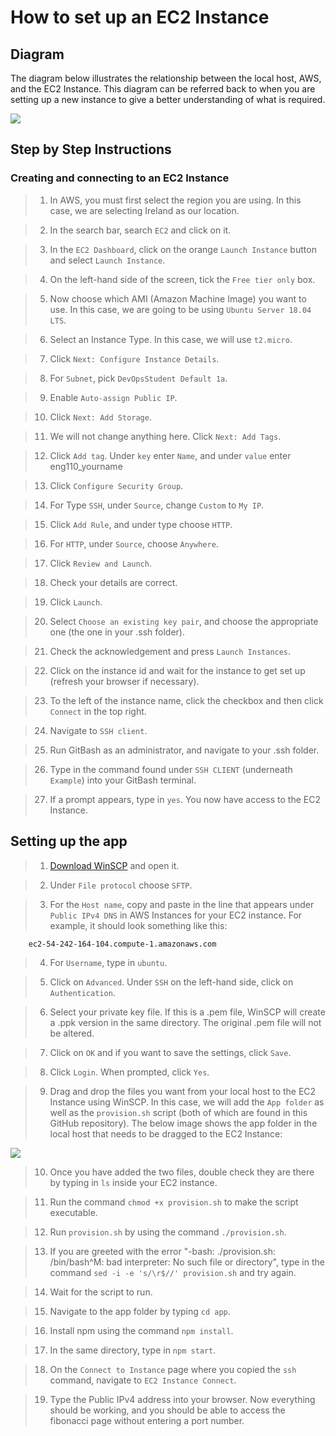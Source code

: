 # How to set up an EC2 Instance

## Diagram 

The diagram below illustrates the relationship between the local host, AWS, and the EC2 Instance. This diagram can be referred back to when you are setting up a new instance to give a better understanding of what is required.

![](https://i.imgur.com/1GzNI3R.png)

## Step by Step Instructions

### Creating and connecting to an EC2 Instance

> 1. In AWS, you must first select the region you are using. In this case, we are selecting Ireland as our location. 

> 2. In the search bar, search `EC2` and click on it.

> 3. In the `EC2 Dashboard`, click on the orange `Launch Instance` button and select `Launch Instance`.

> 4. On the left-hand side of the screen, tick the `Free tier only` box.

> 5. Now choose which AMI (Amazon Machine Image) you want to use. In this case, we are going to be using `Ubuntu Server 18.04 LTS`. 

> 6. Select an Instance Type. In this case, we will use `t2.micro`. 

> 7. Click `Next: Configure Instance Details`.

> 8. For `Subnet`, pick `DevOpsStudent Default 1a`.

> 9. Enable `Auto-assign Public IP`.

> 10. Click `Next: Add Storage`.

> 11. We will not change anything here. Click `Next: Add Tags`. 

> 12. Click `Add tag`. Under `key` enter `Name`, and under `value` enter eng110_yourname

> 13. Click `Configure Security Group`.

> 14. For Type `SSH`, under `Source`, change `Custom` to `My IP`.

> 15. Click `Add Rule`, and under type choose `HTTP`.

> 16. For `HTTP`, under `Source`, choose `Anywhere`.

> 17. Click `Review and Launch`.

> 18. Check your details are correct.

> 19. Click `Launch`.

> 20. Select `Choose an existing key pair`, and choose the appropriate one (the one in your .ssh folder).

> 21. Check the acknowledgement and press `Launch Instances`.

> 22. Click on the instance id and wait for the instance to get set up (refresh your browser if necessary).

> 23. To the left of the instance name, click the checkbox and then click `Connect` in the top right.

> 24. Navigate to `SSH client`.

> 25. Run GitBash as an administrator, and navigate to your .ssh folder.

> 26. Type in the command found under `SSH CLIENT` (underneath `Example`) into your GitBash terminal.  

> 27. If a prompt appears, type in `yes`. You now have access to the EC2 Instance.

## Setting up the app

> 1. [Download WinSCP](https://winscp.net/eng/download.php) and open it.

> 2. Under `File protocol` choose `SFTP`.

> 3. For the `Host name`, copy and paste in the line that appears under `Public IPv4 DNS` in AWS Instances for your EC2 instance. For example, it should look something like this:

        ec2-54-242-164-104.compute-1.amazonaws.com	

> 4. For `Username`, type in `ubuntu`. 

> 5. Click on `Advanced`. Under `SSH` on the left-hand side, click on `Authentication`. 

> 6. Select your private key file. If this is a .pem file, WinSCP will create a .ppk version in the same directory. The original .pem file will not be altered.

> 7. Click on `OK` and if you want to save the settings, click `Save`.

> 8. Click `Login`. When prompted, click `Yes`.

> 9. Drag and drop the files you want from your local host to the EC2 Instance using WinSCP. In this case, we will add the `App folder` as well as the `provision.sh` script (both of which are found in this GitHub repository). The below image shows the app folder in the local host that needs to be dragged to the EC2 Instance:

![](https://i.imgur.com/UpXKesN.png)

> 10. Once you have added the two files, double check they are there by typing in `ls` inside your EC2 instance. 

> 11. Run the command `chmod +x provision.sh` to make the script executable.

> 12. Run `provision.sh` by using the command `./provision.sh`.

> 13. If you are greeted with the error "-bash: ./provision.sh: /bin/bash^M: bad interpreter: No such file or directory", type in the command `sed -i -e 's/\r$//' provision.sh` and try again.

> 14. Wait for the script to run. 

> 15. Navigate to the app folder by typing `cd app`.

> 16. Install npm using the command `npm install`.

> 17. In the same directory, type in `npm start`.

> 18. On the `Connect to Instance` page where you copied the `ssh` command, navigate to `EC2 Instance Connect`.

> 19. Type the Public IPv4 address into your browser. Now everything should be working, and you should be able to access the fibonacci page without entering a port number. 